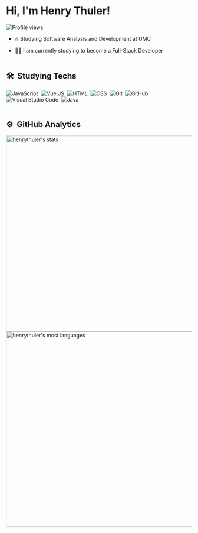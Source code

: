 <h1 align="left">Hi, I'm Henry Thuler!</h1>
<p align="left"> <img src="https://komarev.com/ghpvc/?username=henrythuler&color=yellow" alt="Profile views" /> </p>

- 🔥 Studying Software Analysis and Development at UMC

- 👨‍💻 I am currently studying to become a Full-Stack Developer
<br><br>
## 🛠 &nbsp;Studying Techs

![JavaScript](https://img.shields.io/badge/-JavaScript-05122A?style=flat&logo=javascript)&nbsp;
![Vue.JS](https://img.shields.io/badge/-Vue.JS-05122A?style=flat&logo=vue.js)&nbsp;
![HTML](https://img.shields.io/badge/-HTML-05122A?style=flat&logo=HTML5)&nbsp;
![CSS](https://img.shields.io/badge/-CSS-05122A?style=flat&logo=CSS3&logoColor=1572B6)&nbsp;
![Git](https://img.shields.io/badge/-Git-05122A?style=flat&logo=git)&nbsp;
![GitHub](https://img.shields.io/badge/-GitHub-05122A?style=flat&logo=github)&nbsp;
![Visual Studio Code](https://img.shields.io/badge/-Visual%20Studio%20Code-05122A?style=flat&logo=visual-studio-code&logoColor=007ACC)&nbsp;
![Java](https://img.shields.io/badge/-Java-05122A?style=flat&logo=oracle)&nbsp;
<br><br>
## ⚙️ &nbsp;GitHub Analytics

<p align="left">
<img width="530em" src="https://github-readme-stats.vercel.app/api?username=henrythuler&show_icons=true&theme=vision-friendly-dark&env=PAT_1" alt="henrythuler's stats"/>
<img width="530em" src="https://github-readme-stats.vercel.app/api/top-langs/?username=henrythuler&layout=compact&theme=vision-friendly-dark&env=PAT_1" alt="henrythuler's most languages"/>
</p>
<br><br>
